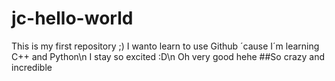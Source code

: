 # jc-hello-world
This is my first repository ;)
I wanto learn to use Github ´cause I´m learning C++ and Python\n
I stay so excited :D\n
Oh very good hehe 
##So crazy and incredible
